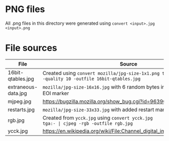 # PNG files
All .png files in this directory were generated using `convert <input>.jpg <input>.png`

# File sources
File              | Source
------------------| ------
16bit-qtables.jpg | Created using <code>convert mozilla/jpg-size-1x1.png tga:- &#124; cjpeg -quality 10 -outfile 16bit-qtables.jpg</code>
extraneous-data.jpg | `mozilla/jpg-size-16x16.jpg` with 6 random bytes inserted before the EOI marker
mjpeg.jpg         | https://bugzilla.mozilla.org/show_bug.cgi?id=963907
restarts.jpg      | `mozilla/jpg-size-33x33.jpg` with added restart markers.
rgb.jpg           | Created from `ycck.jpg` using <code>convert ycck.jpg tga:- &#124; cjpeg -rgb -outfile rgb.jpg</code>
ycck.jpg          | https://en.wikipedia.org/wiki/File:Channel_digital_image_CMYK_color.jpg
